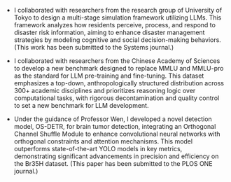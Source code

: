 - I collaborated with researchers from the research group of University of Tokyo to design a multi-stage simulation framework utilizing LLMs. This framework analyzes how residents perceive, process, and respond to disaster risk information, aiming to enhance disaster management strategies by modeling cognitive and social decision-making behaviors.(This work has been submitted to the Systems journal.)

- I collaborated with researchers from the Chinese Academy of Sciences to develop a new benchmark designed to replace MMLU and MMLU-pro as the standard for LLM pre-training and fine-tuning. This dataset emphasizes a top-down, anthropologically structured distribution across 300+ academic disciplines and prioritizes reasoning logic over computational tasks, with rigorous decontamination and quality control to set a new benchmark for LLM development.

- Under the guidance of Professor Wen, I developed a novel detection model, OS-DETR, for brain tumor detection, integrating an Orthogonal Channel Shuffle Module to enhance convolutional neural networks with orthogonal constraints and attention mechanisms. This model outperforms state-of-the-art YOLO models in key metrics, demonstrating significant advancements in precision and efficiency on the Br35H dataset. (This paper has been submitted to the PLOS ONE journal.)